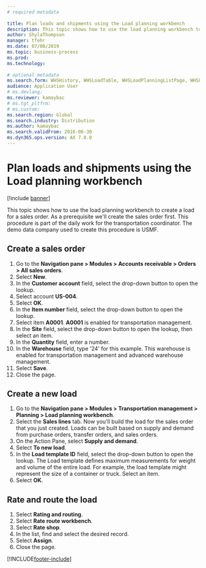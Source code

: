 ```yaml
--- 
# required metadata 
 
title: Plan loads and shipments using the Load planning workbench
description: This topic shows how to use the load planning workbench to create a load for a sales order. 
author: ShylaThompson
manager: tfehr 
ms.date: 07/08/2019
ms.topic: business-process 
ms.prod:  
ms.technology:  
 
# optional metadata 
ms.search.form: WHSHistory, WHSLoadTable, WHSLoadPlanningListPage, WHSLoadPlanningWorkbench
audience: Application User 
# ms.devlang:  
ms.reviewer: kamaybac
# ms.tgt_pltfrm:  
# ms.custom:  
ms.search.region: Global
ms.search.industry: Distribution
ms.author: kamaybac
ms.search.validFrom: 2016-06-30 
ms.dyn365.ops.version: AX 7.0.0 
---
```

# Plan loads and shipments using the Load planning workbench

[!include [banner](../../includes/banner.md)]

This topic shows how to use the load planning workbench to create a load for a sales order. As a prerequisite we'll create the sales order first. This procedure is part of the daily work for the transportation coordinator. The demo data company used to create this procedure is USMF.


## Create a sales order
1. Go to the **Navigation pane > Modules > Accounts receivable > Orders > All sales orders**.
2. Select **New**.
3. In the **Customer account** field, select the drop-down button to open the lookup.
4. Select account **US-004**.
5. Select **OK**.
6. In the **Item number** field, select the drop-down button to open the lookup.
7. Select item **A0001**. **A0001** is enabled for transportation management.  
8. In the **Site** field, select the drop-down button to open the lookup, then select an item.
9. In the **Quantity** field, enter a number.
10. In the **Warehouse** field, type '24' for this example. This warehouse is enabled for transportation management and advanced warehouse management.  
11. Select **Save**.
12. Close the page.

## Create a new load
1. Go to the **Navigation pane > Modules > Transportation management > Planning > Load planning workbench**.
2. Select the **Sales lines** tab. Now you'll build the load for the sales order that you just created. Loads can be built based on supply and demand from purchase orders, transfer orders, and sales orders.  
3. On the Action Pane, select **Supply and demand**.
4. Select **To new load**.
5. In the **Load template ID** field, select the drop-down button to open the lookup. The Load template defines maximum measurements for weight and volume of the entire load. For example, the load template might represent the size of a container or truck. Select an item.
6. Select **OK**.

## Rate and route the load
1. Select **Rating and routing**.
2. Select **Rate route workbench**.
3. Select **Rate shop**.
4. In the list, find and select the desired record.
5. Select **Assign**.
6. Close the page.



[!INCLUDE[footer-include](../../../includes/footer-banner.md)]